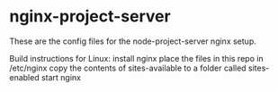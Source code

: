 # nginx-project-server
These are the config files for the node-project-server nginx setup. 

Build instructions for Linux:
install nginx
place the files in this repo in /etc/nginx
copy the contents of sites-available to a folder called sites-enabled
start nginx
